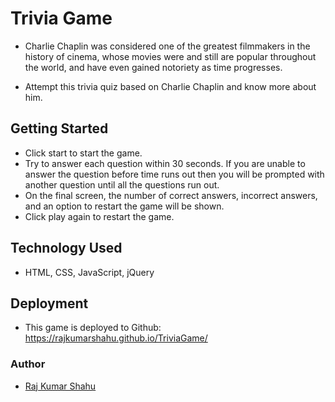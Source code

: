 # Trivia Game

* Charlie Chaplin was considered one of the greatest filmmakers in the history of cinema, whose movies were and still are popular throughout the world, and have even gained notoriety as time progresses.

* Attempt this trivia quiz based on Charlie Chaplin and know more about him.

## Getting Started

* Click start to start the game.
* Try to answer each question within 30 seconds. If you are unable to answer the question before time runs out then you will be prompted with another question until all the questions run out.
* On the final screen, the number of correct answers, incorrect answers, and an option to restart the game will be shown.
* Click play again to restart the game.

## Technology Used

* HTML, CSS, JavaScript, jQuery

## Deployment

* This game is deployed to Github:
https://rajkumarshahu.github.io/TriviaGame/

### Author

* [Raj Kumar Shahu](https://rajkumarshahu.github.io/Responsive-Portfolio/)